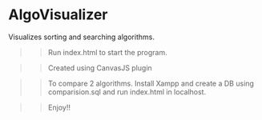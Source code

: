# AlgoVisualizer
Visualizes sorting and searching algorithms.

>> Run index.html to start the program.

>> Created using CanvasJS plugin

>> To compare 2 algorithms. Install Xampp and create a DB using comparision.sql and run index.html in localhost.

>> Enjoy!!
